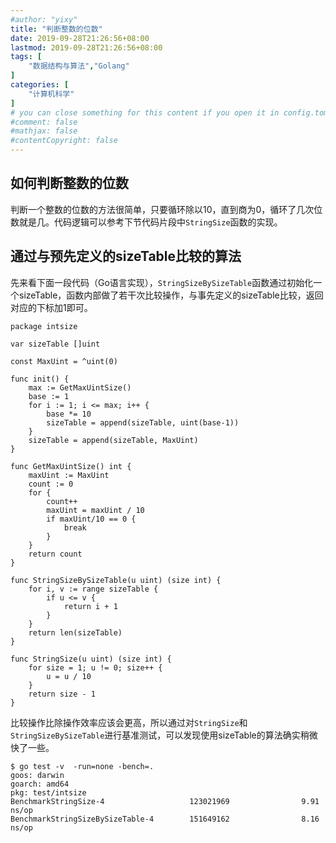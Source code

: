 ```yaml
---
#author: "yixy"
title: "判断整数的位数"
date: 2019-09-28T21:26:56+08:00
lastmod: 2019-09-28T21:26:56+08:00
tags: [
    "数据结构与算法","Golang"
]
categories: [
    "计算机科学"
]
# you can close something for this content if you open it in config.toml.
#comment: false
#mathjax: false
#contentCopyright: false
---
```


## 如何判断整数的位数 ##

判断一个整数的位数的方法很简单，只要循环除以10，直到商为0，循环了几次位数就是几。代码逻辑可以参考下节代码片段中`StringSize`函数的实现。

## 通过与预先定义的sizeTable比较的算法 ##

先来看下面一段代码（Go语言实现），`StringSizeBySizeTable`函数通过初始化一个sizeTable，函数内部做了若干次比较操作，与事先定义的sizeTable比较，返回对应的下标加1即可。

```
package intsize

var sizeTable []uint

const MaxUint = ^uint(0)

func init() {
    max := GetMaxUintSize()
    base := 1
    for i := 1; i <= max; i++ {
        base *= 10
        sizeTable = append(sizeTable, uint(base-1))
    }
    sizeTable = append(sizeTable, MaxUint)
}

func GetMaxUintSize() int {
    maxUint := MaxUint
    count := 0
    for {
        count++
        maxUint = maxUint / 10
        if maxUint/10 == 0 {
            break
        }
    }
    return count
}

func StringSizeBySizeTable(u uint) (size int) {
    for i, v := range sizeTable {
        if u <= v {
            return i + 1
        }
    }
    return len(sizeTable)
}

func StringSize(u uint) (size int) {
    for size = 1; u != 0; size++ {
        u = u / 10
    }
    return size - 1
}
```

比较操作比除操作效率应该会更高，所以通过对`StringSize`和`StringSizeBySizeTable`进行基准测试，可以发现使用sizeTable的算法确实稍微快了一些。

```
$ go test -v  -run=none -bench=.
goos: darwin
goarch: amd64
pkg: test/intsize
BenchmarkStringSize-4                   123021969                9.91 ns/op
BenchmarkStringSizeBySizeTable-4        151649162                8.16 ns/op
```